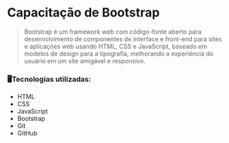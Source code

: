 <h1>Capacitação de Bootstrap</h1>

> Bootstrap é um framework web com código-fonte aberto para desenvolvimento de componentes de interface e front-end para sites e aplicações web usando HTML, CSS e JavaScript, baseado em modelos de design para a tipografia, melhorando a experiência do usuário em um site amigável e responsivo.

### 🖥️Tecnologias utilizadas:

- HTML
- CSS
- JavaScript
- Bootstrap
- Git
- GitHub
